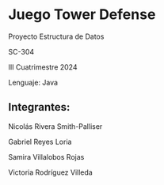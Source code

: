 # Juego Tower Defense
Proyecto Estructura de Datos

SC-304

III Cuatrimestre 2024

Lenguaje: Java
## Integrantes:
Nicolás Rivera Smith-Palliser

Gabriel Reyes Loria

Samira Villalobos Rojas

Victoria Rodríguez Villeda
